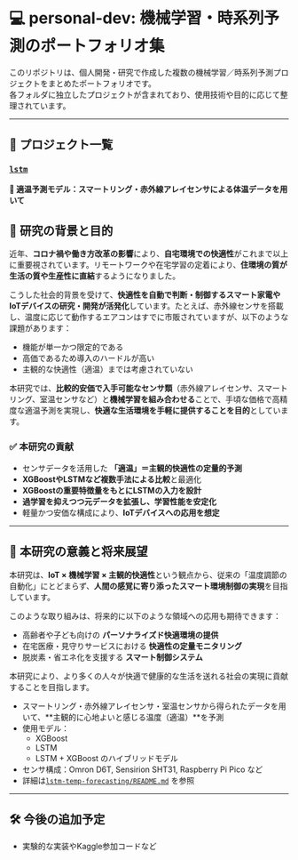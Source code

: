 # 💻 personal-dev: 機械学習・時系列予測のポートフォリオ集

このリポジトリは、個人開発・研究で作成した複数の機械学習／時系列予測プロジェクトをまとめたポートフォリオです。  
各フォルダに独立したプロジェクトが含まれており、使用技術や目的に応じて整理されています。

---

## 📂 プロジェクト一覧

### [`lstm`](./lstm-temp-forecasting/)
**📘 適温予測モデル：スマートリング・赤外線アレイセンサによる体温データを用いて**
## 🎯 研究の背景と目的

近年、**コロナ禍や働き方改革の影響**により、**自宅環境での快適性**がこれまで以上に重要視されています。リモートワークや在宅学習の定着により、**住環境の質が生活の質や生産性に直結**するようになりました。

こうした社会的背景を受けて、**快適性を自動で判断・制御するスマート家電やIoTデバイスの研究・開発が活発化**しています。たとえば、赤外線センサを搭載し、温度に応じて動作するエアコンはすでに市販されていますが、以下のような課題があります：

- 機能が単一かつ限定的である  
- 高価であるため導入のハードルが高い  
- 主観的な快適性（適温）までは考慮されていない  

本研究では、**比較的安価で入手可能なセンサ類**（赤外線アレイセンサ、スマートリング、室温センサなど）と**機械学習を組み合わせる**ことで、手頃な価格で高精度な適温予測を実現し、**快適な生活環境を手軽に提供することを目的**としています。

### ✅ 本研究の貢献

- センサデータを活用した **「適温」＝主観的快適性の定量的予測**
- **XGBoostやLSTMなど複数手法による比較**と最適化
- **XGBoostの重要特徴量をもとにLSTMの入力を設計**
- **過学習を抑えつつ元データを拡張し、学習性能を安定化**
- 軽量かつ安価な構成により、**IoTデバイスへの応用を想定**

---

## 🧩 本研究の意義と将来展望

本研究は、**IoT × 機械学習 × 主観的快適性**という観点から、従来の「温度調節の自動化」にとどまらず、**人間の感覚に寄り添ったスマート環境制御の実現**を目指しています。

このような取り組みは、将来的に以下のような領域への応用も期待できます：

- 高齢者や子ども向けの **パーソナライズド快適環境の提供**
- 在宅医療・見守りサービスにおける **快適性の定量モニタリング**
- 脱炭素・省エネ化を支援する **スマート制御システム**

本研究により、より多くの人々が快適で健康的な生活を送れる社会の実現に貢献することを目指します。

- スマートリング・赤外線アレイセンサ・室温センサから得られたデータを用いて、**主観的に心地よいと感じる温度（適温）**を予測
- 使用モデル：
  - XGBoost
  - LSTM
  - LSTM + XGBoost のハイブリッドモデル
- センサ構成：Omron D6T, Sensirion SHT31, Raspberry Pi Pico など
- 詳細は[`lstm-temp-forecasting/README.md`](./lstm-temp-forecasting/README.md) を参照

---

## 🛠 今後の追加予定
- 実験的な実装やKaggle参加コードなど
